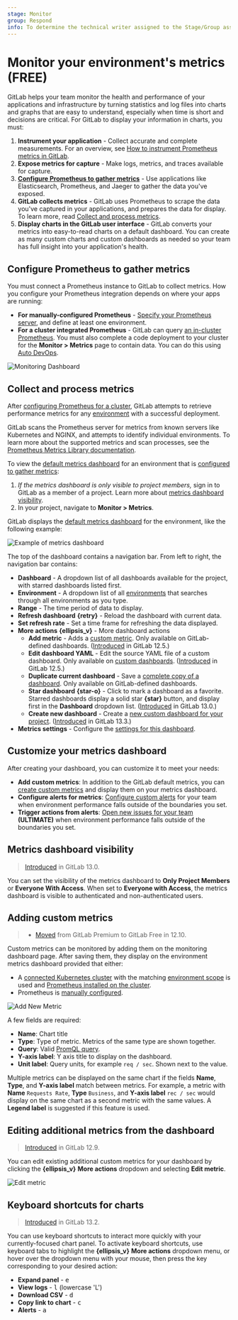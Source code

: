 ```yaml
---
stage: Monitor
group: Respond
info: To determine the technical writer assigned to the Stage/Group associated with this page, see https://about.gitlab.com/handbook/engineering/ux/technical-writing/#assignments
---
```


# Monitor your environment's metrics **(FREE)**

GitLab helps your team monitor the health and performance of your applications
and infrastructure by turning statistics and log files into charts and graphs
that are easy to understand, especially when time is short and decisions are
critical. For GitLab to display your information in charts, you must:

1. **Instrument your application** - Collect accurate and complete measurements.
   <I class="fa fa-youtube-play youtube" aria-hidden="true"></I>
   For an overview, see [How to instrument Prometheus metrics in GitLab](https://www.youtube.com/watch?v=tuI2oJ3TTB4).
1. **Expose metrics for capture** - Make logs, metrics, and traces available for capture.
1. [**Configure Prometheus to gather metrics**](#configure-prometheus-to-gather-metrics) -
   Use applications like Elasticsearch, Prometheus, and Jaeger to gather
   the data you've exposed.
1. **GitLab collects metrics** - GitLab uses Prometheus to scrape the data you've
   captured in your applications, and prepares the data for display. To learn more, read
   [Collect and process metrics](#collect-and-process-metrics).
1. **Display charts in the GitLab user interface** - GitLab converts your metrics
   into easy-to-read charts on a default dashboard. You can create as many custom charts
   and custom dashboards as needed so your team has full insight into your
   application's health.

## Configure Prometheus to gather metrics

You must connect a Prometheus instance to GitLab to collect metrics. How you configure
your Prometheus integration depends on where your apps are running:

- **For manually-configured Prometheus** -
  [Specify your Prometheus server](../../user/project/integrations/prometheus.md#manual-configuration-of-prometheus),
  and define at least one environment.
- **For a cluster integrated Prometheus** - GitLab can query
  [an in-cluster Prometheus](../../user/clusters/integrations.md#prometheus-cluster-integration).
  You must also complete a code deployment to your cluster for the **Monitor > Metrics**
  page to contain data. You can do this using [Auto DevOps](../../topics/autodevops/quick_start_guide.md).

![Monitoring Dashboard](img/prometheus_monitoring_dashboard_v13_3.png)

## Collect and process metrics

After [configuring Prometheus for a cluster](../../user/project/integrations/prometheus.md),
GitLab attempts to retrieve performance metrics for any [environment](../../ci/environments/index.md) with
a successful deployment.

GitLab scans the Prometheus server for metrics from known servers like Kubernetes
and NGINX, and attempts to identify individual environments. To learn more about
the supported metrics and scan processes, see the
[Prometheus Metrics Library documentation](../../user/project/integrations/prometheus_library/index.md).

To view the [default metrics dashboard](dashboards/default.md) for an environment that is
[configured to gather metrics](#configure-prometheus-to-gather-metrics):

1. *If the metrics dashboard is only visible to project members,* sign in to
   GitLab as a member of a project. Learn more about [metrics dashboard visibility](#metrics-dashboard-visibility).
1. In your project, navigate to **Monitor > Metrics**.

GitLab displays the [default metrics dashboard](dashboards/default.md) for the environment,
like the following example:

![Example of metrics dashboard](img/example-dashboard_v13_3.png)

The top of the dashboard contains a navigation bar. From left to right, the
navigation bar contains:

- **Dashboard** - A dropdown list of all dashboards available for the project,
  with starred dashboards listed first.
- **Environment** - A dropdown list of all [environments](../index.md) that searches
  through all environments as you type.
- **Range** - The time period of data to display.
- **Refresh dashboard** **{retry}** - Reload the dashboard with current data.
- **Set refresh rate** - Set a time frame for refreshing the data displayed.
- **More actions** **{ellipsis_v}** - More dashboard actions
  - **Add metric** - Adds a [custom metric](#adding-custom-metrics). Only available on GitLab-defined dashboards.
  ([Introduced](https://gitlab.com/gitlab-org/gitlab/-/issues/34779) in GitLab 12.5.)
  - **Edit dashboard YAML** - Edit the source YAML file of a custom dashboard. Only available on
  [custom dashboards](dashboards/index.md).
  ([Introduced](https://gitlab.com/gitlab-org/gitlab/-/issues/34779) in GitLab 12.5.)
  - **Duplicate current dashboard** - Save a [complete copy of a dashboard](dashboards/index.md#duplicate-a-gitlab-defined-dashboard). Only available on GitLab-defined dashboards.
  - **Star dashboard** **{star-o}** - Click to mark a dashboard as a favorite.
  Starred dashboards display a solid star **{star}** button, and display first
  in the **Dashboard** dropdown list.
  ([Introduced](https://gitlab.com/gitlab-org/gitlab/-/issues/214582) in GitLab 13.0.)
  - **Create new dashboard** - Create a [new custom dashboard for your project](dashboards/index.md#add-a-new-dashboard-to-your-project).
  ([Introduced](https://gitlab.com/gitlab-org/gitlab/-/issues/228856) in GitLab 13.3.)
- **Metrics settings** - Configure the
  [settings for this dashboard](dashboards/index.md#manage-the-metrics-dashboard-settings).

## Customize your metrics dashboard

After creating your dashboard, you can customize it to meet your needs:

- **Add custom metrics**: In addition to the GitLab default metrics, you can
  [create custom metrics](#adding-custom-metrics) and display them on your metrics dashboard.
- **Configure alerts for metrics**: [Configure custom alerts](alerts.md) for your team when
  environment performance falls outside of the boundaries you set.
- **Trigger actions from alerts**: [Open new issues for your team](alerts.md#trigger-actions-from-alerts) **(ULTIMATE)**
  when environment performance falls outside of the boundaries you set.

## Metrics dashboard visibility

> [Introduced](https://gitlab.com/gitlab-org/gitlab/-/issues/201924) in GitLab 13.0.

You can set the visibility of the metrics dashboard to **Only Project Members**
or **Everyone With Access**. When set to **Everyone with Access**, the metrics
dashboard is visible to authenticated and non-authenticated users.

## Adding custom metrics

> - [Moved](https://gitlab.com/gitlab-org/gitlab/-/merge_requests/28527) from GitLab Premium to GitLab Free in 12.10.

Custom metrics can be monitored by adding them on the monitoring dashboard page.
After saving them, they display on the environment metrics dashboard provided that either:

- A [connected Kubernetes cluster](../../user/project/clusters/add_remove_clusters.md)
  with the matching [environment scope](../../ci/environments/index.md#scope-environments-with-specs) is used and
  [Prometheus installed on the cluster](../../user/project/integrations/prometheus.md#enabling-prometheus-integration).
- Prometheus is [manually configured](../../user/project/integrations/prometheus.md#manual-configuration-of-prometheus).

![Add New Metric](img/prometheus_add_metric.png)

A few fields are required:

- **Name**: Chart title
- **Type**: Type of metric. Metrics of the same type are shown together.
- **Query**: Valid [PromQL query](https://prometheus.io/docs/prometheus/latest/querying/basics/).
- **Y-axis label**: Y axis title to display on the dashboard.
- **Unit label**: Query units, for example `req / sec`. Shown next to the value.

Multiple metrics can be displayed on the same chart if the fields **Name**, **Type**,
and **Y-axis label** match between metrics. For example, a metric with **Name**
`Requests Rate`, **Type** `Business`, and **Y-axis label** `rec / sec` would display
on the same chart as a second metric with the same values. A **Legend label** is
suggested if this feature is used.

## Editing additional metrics from the dashboard

> [Introduced](https://gitlab.com/gitlab-org/gitlab/-/issues/208976) in GitLab 12.9.

You can edit existing additional custom metrics for your dashboard by clicking the
**{ellipsis_v}** **More actions** dropdown and selecting **Edit metric**.

![Edit metric](img/prometheus_dashboard_edit_metric_link_v_12_9.png)

## Keyboard shortcuts for charts

> [Introduced](https://gitlab.com/gitlab-org/gitlab/-/issues/202146) in GitLab 13.2.

You can use keyboard shortcuts to interact more quickly with your currently-focused
chart panel. To activate keyboard shortcuts, use keyboard tabs to highlight the
**{ellipsis_v}** **More actions** dropdown menu, or hover over the dropdown menu
with your mouse, then press the key corresponding to your desired action:

- **Expand panel** - <kbd>e</kbd>
- **View logs** - <kbd>l</kbd> (lowercase 'L')
- **Download CSV** - <kbd>d</kbd>
- **Copy link to chart** - <kbd>c</kbd>
- **Alerts** - <kbd>a</kbd>
